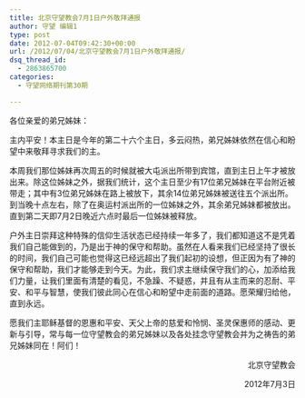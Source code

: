 ```yaml
---
title: 北京守望教会7月1日户外敬拜通报
author: 守望 编辑1
type: post
date: 2012-07-04T09:42:30+00:00
url: /2012/07/04/北京守望教会7月1日户外敬拜通报/
dsq_thread_id:
  - 2863865700
categories:
  - 守望网络期刊第30期

---
```

<!--more-->各位亲爱的弟兄姊妹：

<div class="indent-2">
  <p>
    主内平安！本主日是今年的第二十六个主日，多云闷热，弟兄姊妹依然在信心和盼望中来敬拜寻求我们的主。
  </p>
  
  <p>
    本周我们那位姊妹再次周五的时候就被大屯派出所带到宾馆，直到主日上午才被放出来。除这位姊妹之外，据我们统计，这个主日至少有17位弟兄姊妹在平台附近被带走；其中有3位弟兄姊妹在路上被放下，其余14位弟兄姊妹被送往五个派出所。到当晚十点左右，除了在奥运村派出所的一位姊妹之外，其余弟兄姊妹都被放出。直到第二天即7月2日晚近六点时最后一位姊妹被释放。
  </p>
  
  <p>
    户外主日崇拜这种特殊的信仰生活状态已经持续一年多了，我们都知道这不是凭着我们自己能做到的，乃是出于神的保守和帮助。虽然在人看来我们已经坚持了很长的时间，我们自己可能也觉得这已经远超出了我们起初的设想，但正因为有了神的保守和帮助，我们才能够走到今天。为此，我们求主继续保守我们的心，加添给我们力量，让我们里面有清楚的看见，不急躁、不疑惑，并且有从主而来的忍耐、平安、和平与智慧，使我们彼此同心在信心和盼望中走前面的道路。愿荣耀归给他，直到永远。
  </p>
  
  <p>
    愿我们主耶稣基督的恩惠和平安、天父上帝的慈爱和怜悯、圣灵保惠师的感动、更新与引导，常与每一位守望教会的弟兄姊妹以及各处挂念守望教会并为之祷告的弟兄姊妹同在！阿们！
  </p>
</div>

<p style="text-align: right;" align="center">
                        北京守望教会
</p>

<p style="text-align: right;" align="center">
                             2012年7月3日
</p>

&nbsp;